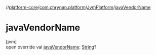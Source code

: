 //[platform-core](../../../index.md)/[com.chrynan.platform](../index.md)/[JvmPlatform](index.md)/[javaVendorName](java-vendor-name.md)

# javaVendorName

[jvm]\
open override val [javaVendorName](java-vendor-name.md): [String](https://kotlinlang.org/api/latest/jvm/stdlib/kotlin/-string/index.html)?
